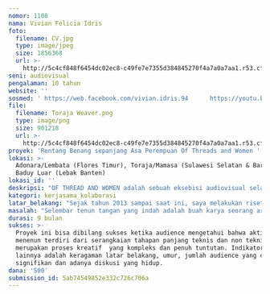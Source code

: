 ```yaml
---
nomor: 1108
nama: Vivian Felicia Idris
foto:
  filename: CV.jpg
  type: image/jpeg
  size: 1856368
  url: >-
    http://5c4cf848f6454dc02ec8-c49fe7e7355d384845270f4a7a0a7aa1.r53.cf2.rackcdn.com/cfaefdac-b51b-4232-89f7-363fc6d0527f/CV.jpg
seni: audiovisual
pengalaman: 10 tahun
website: ''
sosmed: ' https://web.facebook.com/vivian.idris.94      https://youtu.be/f4fU7Ua5Kxc'
file:
  filename: Toraja Weaver.png
  type: image/png
  size: 901218
  url: >-
    http://5c4cf848f6454dc02ec8-c49fe7e7355d384845270f4a7a0a7aa1.r53.cf2.rackcdn.com/55576995-44bf-4505-9fe4-a6fb9b04158e/Toraja%20Weaver.png
proyek: 'Rentang Benang sepanjang Asa Perempuan Of Threads and Women '
lokasi: >-
  Adonara/Lembata (Flores Timur), Toraja/Mamasa (Sulawesi Selatan & Barat),
  Baduy Luar (Lebak Banten)
lokasi_id: ''
deskripsi: "OF THREAD AND WOMEN adalah sebuah eksebisi audiovisual selama 1 minggu di Jakarta yang akan memenampilkan semua lini proses pengerjaan tenun tangan (handloom) sampai menjadi selembar kain tenun, dari 3 wilayah yang berbeda di Indonesia yaitu Toraja/Mamasa, Adonara/Lembata, dan Baduy Luar. Rangkaian proses menenun di tiga wilayah ini mempunyai perbedaan yang signifikan dalam tahapan menyusun dan menentukan formulasi benang yang akan membentuk tenunan menjadi sebuah karya yang khas dan memiliki fungsi yang spesifik. \r\n\r\nTahapan ini disebut Ma’renden dalam bahasa Toraja, Ma’sampang dalam bahasa Mamasa, Tane dalam bahasa Lamaholot (Adonara & Lembata), Mihane dalam bahasa Urang Panamping (Baduy luar) dan Meniha dalam bahasa Indonesia. Meniha adalah tahapan yang paling kompleks dan krusial dalam rangkaian proses menenun yang juga akan menjadi fokus dalam eksebisi ini.\r\n\r\nEksebisi akan ditampilkan dalam desain yang kontemporer dengan menampilkan alat-alat tenun tangan yang digunakan dalam proses meniha dari ke tiga wilayah tersebut.\r\n"
kategori: kerjasama_kolaborasi
latar_belakang: "Sejak tahun 2013 sampai saat ini, saya melakukan riset  dan memproduksi  dokumenter tentang tenun tangan (Handloom) dari berbagai sudut pandang di wilayah Toraja, Adonara, Lembata, Baduy Luar  dan Mamasa. \r\n\r\nDua elemen utama dari budaya ini adalah pertama perempuan sebagai artisan yang mewariskan kemampuan artistiknya secara turun temurun, intrakomunitas dan interkomunitas kepada sesama perempuan, dan perempuan sebagai penggerak roda ekomomi yang secara signifikan meningkatkan kesejahteraan keluarga. Yang ke dua tenun tangan sebagai benda budaya dan karya seni adiluhung yang merekam pengalaman kolektif maupun pribadi Penenun yang merefleksikan kondisi sosial suatu komunitas pada periode tertentu. Aspek lainnya adalah revitalisasi, regenerasi dan pelestarian warisan budaya.\r\n\r\nDi Indonesia budaya tenun mewakili kosmologi perempuan karena budaya ini ada di hampir seluruh gugusan kepulauan di Indonesia dan mayoritas artisan tenun adalah perempuan. Pada masa kini sebagian besar Penenun berasal dari kelompok yang termarjinalkan karenanya menenun menjadi ruang dimana perempuan dari kelompok rentan memiliki otoritas penuh akan dirinya untuk  mencipta dan merealisasikan apa yang menjadi buah pikir, rasa dan kreasinya. \r\n\r\nSebagai perempuan yang lahir dan besar di Indonesia, saya merasakan ikatan emosional yang kuat dengan kain-kain tradisional Indonesia yang selalu hadir sebagai elemen penting dalam setiap tahapan kehidupan saya karenanya saya merasakan urgensi untuk mengangkat tema ini.\r\n\r\n"
masalah: "Selembar tenun tangan yang indah adalah buah karya seorang artisan yang mumpuni yang tidak hanya menuntut ketrampilan tangan, detail, presisi, kesabaran stamina, dedikasi dan kemampuan manajerial yang tinggi. Namun seorang Penenun seringkali hanya diposisikan sebagai perajin, bukan sebagai artisan. Berdasarkan perjalanan saya berpartner dengan organisasi Pemberdayaan Perempuan Kepala Keluarga (Yayasan PEKKA) dan pelestari kain tenun (Toraja Melo) di banyak komunitas dimana profesi perempuan adalah penenun, perempuan menjadi kontributor ekonomi utama untuk keluarganya meskipun suaminya juga bekerja. \r\n\r\nProyek ini adalah respon dari kondisi di atas dan sebuah refleksi perjalanan. Melalui proyek ini saya ingin mengangkat posisi Penenun sebagai Artisan yang patut diapresiasi lebih dalam dan luas. Selama ini pameran tenun selalu ditampilkan dalam atmosfer yang tradisional dan seringkali menimbulkan kesan bahwa tenun tangan adalah karya seni yang kuno dan tidak setara dengan cabang seni lain yang lebih kontemporer. \r\n"
durasi: 9 bulan
sukses: >-
  Proyek ini bisa dibilang sukses ketika audience mengetahui bahwa aktifitas
  menenun terdiri dari serangkaian tahapan panjang teknis dan non teknis yang
  merupakan proses kreatif  yang kompleks dan penuh tuntutan. Indikator sukses
  lainnya adalah keragaman latar belakang, umur, jumlah audience yang cukup
  signifikan dan adanya diskusi yang hidup.
dana: '500'
submission_id: 5ab74549852e332c726c706a
---
```

